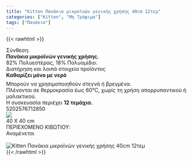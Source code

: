 ```yaml
---
title: "Kitten Πανάκια μικροϊνών γενικής χρήσης 40cm 12τεμ"
categories: ["Kitten", "Μη Τρόφιμα"]
tags: ["Πανάκια"]
---
```

{{< rawhtml >}}

<div class="sload224"><div class="product"><div id="sistatika">Σύνθεση:</div><div class="alltext"><b>Πανάκια μικροϊνών γενικής χρήσης.</b><br>82% Πολυεστέρας, 18% Πολυαμίδιο.<br></div><div id="loipa">Διατήρηση και λοιπά στοιχεία προϊόντος</div><div class="alltext"><b style="margin:0">Καθαρίζει μόνο με νερό<img src="https://lh3.googleusercontent.com/-b0P8LoIAcCU/W8uA8gYqmYI/AAAAAAAACJo/CqIArNVCDMES9xhyJeGfvaBD6ytwDUgugCEwYBhgL/drop%25404x.png" style="width:12px;margin-bottom:10px;margin-left:10px"></b><br>Μπορούν να χρησιμοποιηθούν στεγνά ή βρεγμένα.<br>Πλένονται σε θερμοκρασία έως 60°C, χωρίς τη χρήση απορρυπαντικού ή μαλακτικού.<br>Η συσκευασία περιέχει <b>12 τεμάχια.</b></div><div id="barcode"><div id="barimage1"></div><span id="bartext">5202576712850</span></div><div id="varos"><div id="varosimage" style="margin:0"><img src="https://lh3.googleusercontent.com/-duhd9t9rdGc/W8UKXGnvV-I/AAAAAAAACCc/a1aa2yVbqkswS10-aNQoHmLydNlkNGBBwCLcBGAs/h120/dim3%25402x.png"></div><span id="varostext">40 X 40 cm</span></div><div id="kivotio">ΠΕΡΙΕΧΟΜΕΝΟ ΚΙΒΩΤΙΟΥ:<br>Αναμένεται</div><br><div class="pimg"><img alt="Kitten Πανάκια μικροϊνών γενικής χρήσης 40cm 12τεμ" title="Kitten Πανάκια μικροϊνών γενικής χρήσης 40cm 12τεμ" src="/media/images/kitten-panakia-mikroinwn-genikhs-xrhshs-40cm-12tem.jpg"></div></div></div>
{{< /rawhtml >}}


